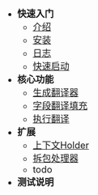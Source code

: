 * **快速入门**
    * [介绍](zh-cn/)
    * [安装](zh-cn/install.md)
    * [日志](zh-cn/update-log.md)
    * [快速启动](zh-cn/quickStart.md)
* **核心功能**
    * [生成翻译器](zh-cn/genTranslator.md)
    * [字段翻译填充](zh-cn/fieldAutoFill.md)
    * [执行翻译](zh-cn/translateExecute.md)
* **扩展**
    * [上下文Holder](zh-cn/contextHolder.md)
    * [拆包处理器](zh-cn/unpackingHandler.md)
    * todo
* **测试说明**

<style>
    li{
 		 font-size: 18px; /* 设置默认的字体大小 */
	}
</style>

